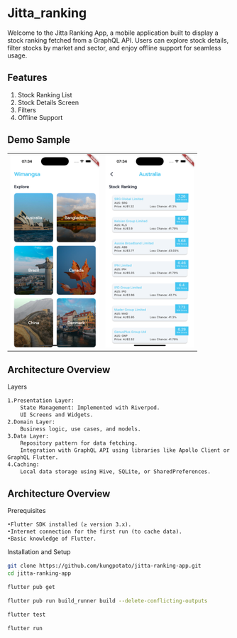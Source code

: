 # Jitta_ranking

Welcome to the Jitta Ranking App, a mobile application built to display a stock ranking fetched from
a GraphQL API. Users can explore stock details, filter stocks by market and sector, and enjoy
offline support for seamless usage.

## Features

1. Stock Ranking List
2. Stock Details Screen
3. Filters
4. Offline Support

## Demo Sample

<div style="text-align: center">
    <table>
        <tr>
            <td style="text-align: center">
                <img src="https://github.com/kungpotato/jitta-ranking-app/blob/master/Simulator%20Screenshot%20-%20iPhone%2016%20Pro%20-%202024-12-02%20at%2007.34.49.png?raw=true" width="200"/>
            </td>            
            <td style="text-align: center">
                <img src="https://github.com/kungpotato/jitta-ranking-app/blob/master/Simulator%20Screenshot%20-%20iPhone%2016%20Pro%20-%202024-12-02%20at%2007.34.54.png?raw=true" width="200"/>
            </td>
        </tr>
    </table>
</div>

## Architecture Overview

Layers

	1.Presentation Layer:
	    State Management: Implemented with Riverpod.
        UI Screens and Widgets.
	2.Domain Layer:
	    Business logic, use cases, and models.
	3.Data Layer:
		Repository pattern for data fetching.
		Integration with GraphQL API using libraries like Apollo Client or GraphQL Flutter.
	4.Caching:
		Local data storage using Hive, SQLite, or SharedPreferences.

## Architecture Overview

Prerequisites

	•Flutter SDK installed (≥ version 3.x).
	•Internet connection for the first run (to cache data).
	•Basic knowledge of Flutter.

Installation and Setup

   ```bash
  git clone https://github.com/kungpotato/jitta-ranking-app.git
  cd jitta-ranking-app
   ```

   ```bash
  flutter pub get
   ```

   ```bash
  flutter pub run build_runner build --delete-conflicting-outputs
   ```

   ```bash
  flutter test
   ```

   ```bash
  flutter run
   ```